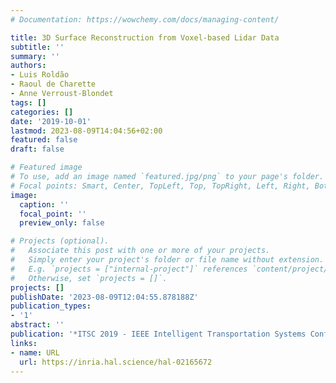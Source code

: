 ```yaml
---
# Documentation: https://wowchemy.com/docs/managing-content/

title: 3D Surface Reconstruction from Voxel-based Lidar Data
subtitle: ''
summary: ''
authors:
- Luis Roldão
- Raoul de Charette
- Anne Verroust-Blondet
tags: []
categories: []
date: '2019-10-01'
lastmod: 2023-08-09T14:04:56+02:00
featured: false
draft: false

# Featured image
# To use, add an image named `featured.jpg/png` to your page's folder.
# Focal points: Smart, Center, TopLeft, Top, TopRight, Left, Right, BottomLeft, Bottom, BottomRight.
image:
  caption: ''
  focal_point: ''
  preview_only: false

# Projects (optional).
#   Associate this post with one or more of your projects.
#   Simply enter your project's folder or file name without extension.
#   E.g. `projects = ["internal-project"]` references `content/project/deep-learning/index.md`.
#   Otherwise, set `projects = []`.
projects: []
publishDate: '2023-08-09T12:04:55.878188Z'
publication_types:
- '1'
abstract: ''
publication: '*ITSC 2019 - IEEE Intelligent Transportation Systems Conference*'
links:
- name: URL
  url: https://inria.hal.science/hal-02165672
---
```

